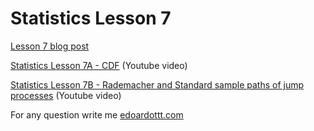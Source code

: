 # Statistics Lesson 7

[Lesson 7 blog post](https://edoardottt.wordpress.com/2021/11/14/lesson-7/)

[Statistics Lesson 7A - CDF](https://www.youtube.com/watch?v=zZSiQHfne3c&t=2s) (Youtube video)

[Statistics Lesson 7B - Rademacher and Standard sample paths of jump processes](https://www.youtube.com/watch?v=aDaRjDqBmm4) (Youtube video)

For any question write me [edoardottt.com](https://edoardottt.com/)
